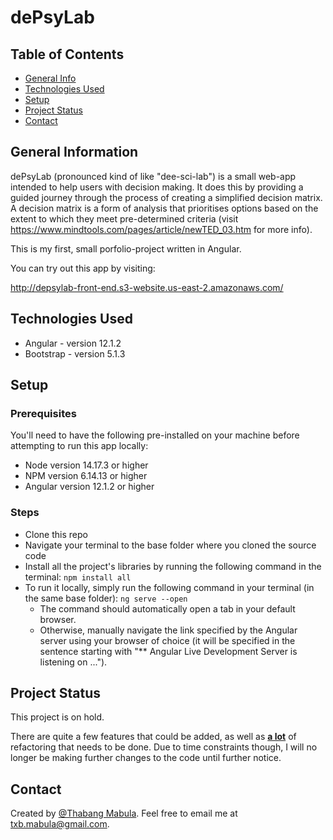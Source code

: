 # dePsyLab

## Table of Contents

- [General Info](#general-information)
- [Technologies Used](#technologies-used)
- [Setup](#setup)
- [Project Status](#project-status)
- [Contact](#contact)

## General Information

dePsyLab (pronounced kind of like "dee-sci-lab") is a small web-app intended to help users with decision making. It does this by providing a guided journey through the process of creating a simplified decision matrix. A decision matrix is a form of analysis that prioritises options based on the extent to which they meet pre-determined criteria (visit https://www.mindtools.com/pages/article/newTED_03.htm for more info).

This is my first, small porfolio-project written in Angular.

You can try out this app by visiting:

http://depsylab-front-end.s3-website.us-east-2.amazonaws.com/

## Technologies Used

- Angular - version 12.1.2
- Bootstrap - version 5.1.3

## Setup

### Prerequisites

You'll need to have the following pre-installed on your machine before attempting to run this app locally:

- Node version 14.17.3 or higher
- NPM version 6.14.13 or higher
- Angular version 12.1.2 or higher

### Steps

- Clone this repo
- Navigate your terminal to the base folder where you cloned the source code
- Install all the project's libraries by running the following command in the terminal: `npm install all`
- To run it locally, simply run the following command in your terminal (in the same base folder): `ng serve --open`
  - The command should automatically open a tab in your default browser.
  - Otherwise, manually navigate the link specified by the Angular server using your browser of choice (it will be specified in the sentence starting with "\*\* Angular Live Development Server is listening on ...").

## Project Status

This project is on hold.

There are quite a few features that could be added, as well as <b><u>a lot</u></b> of refactoring that needs to be done. Due to time constraints though, I will no longer be making further changes to the code until further notice.

## Contact

Created by [@Thabang Mabula](https://github.com/Thabang-Mabula). Feel free to email me at txb.mabula@gmail.com.
